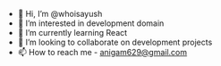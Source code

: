 - 👋 Hi, I’m @whoisayush
- 👀 I’m interested in development domain
- 🌱 I’m currently learning React
- 💞️ I’m looking to collaborate on development projects
- 📫 How to reach me - anigam629@gmail.com

<!---
whoisayush/whoisayush is a ✨ special ✨ repository because its `README.md` (this file) appears on your GitHub profile.
You can click the Preview link to take a look at your changes.
--->
